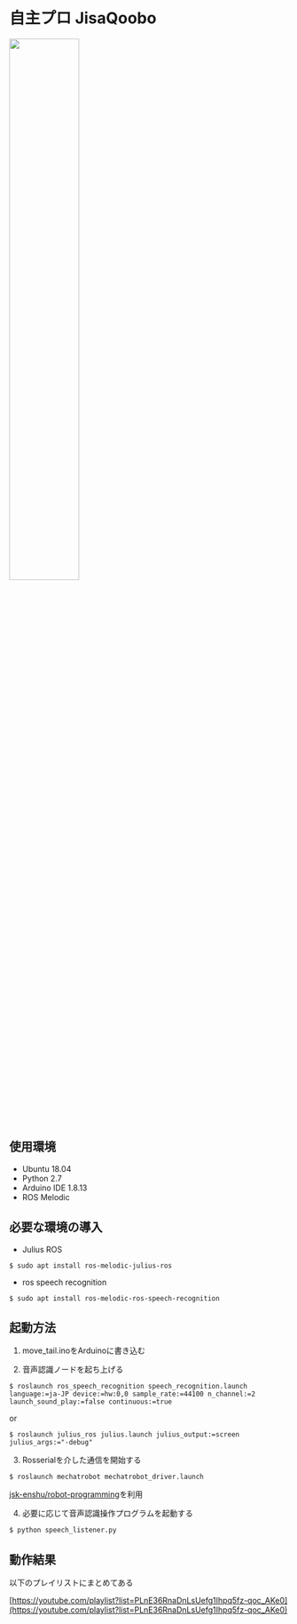 # 自主プロ JisaQoobo
<img src="https://user-images.githubusercontent.com/67531577/106209150-dd2dee00-6207-11eb-8466-f9a885bbe399.JPG" width=50%>

## 使用環境
- Ubuntu 18.04
- Python 2.7
- Arduino IDE 1.8.13
- ROS Melodic

## 必要な環境の導入
- Julius ROS

`$ sudo apt install ros-melodic-julius-ros`

- ros speech recognition

`$ sudo apt install ros-melodic-ros-speech-recognition`

## 起動方法
1. move_tail.inoをArduinoに書き込む

2. 音声認識ノードを起ち上げる

`$ roslaunch ros_speech_recognition speech_recognition.launch language:=ja-JP device:=hw:0,0 sample_rate:=44100 n_channel:=2 launch_sound_play:=false continuous:=true`

or

`$ roslaunch julius_ros julius.launch julius_output:=screen julius_args:="-debug"`

3. Rosserialを介した通信を開始する


`$ roslaunch mechatrobot mechatrobot_driver.launch`

[jsk-enshu/robot-programming](https://github.com/jsk-enshu/robot-programming.git)を利用

4. 必要に応じて音声認識操作プログラムを起動する

`$ python speech_listener.py`

## 動作結果
以下のプレイリストにまとめてある

[https://youtube.com/playlist?list=PLnE36RnaDnLsUefg1Ihpq5fz-qoc_AKe0](https://youtube.com/playlist?list=PLnE36RnaDnLsUefg1Ihpq5fz-qoc_AKe0)
